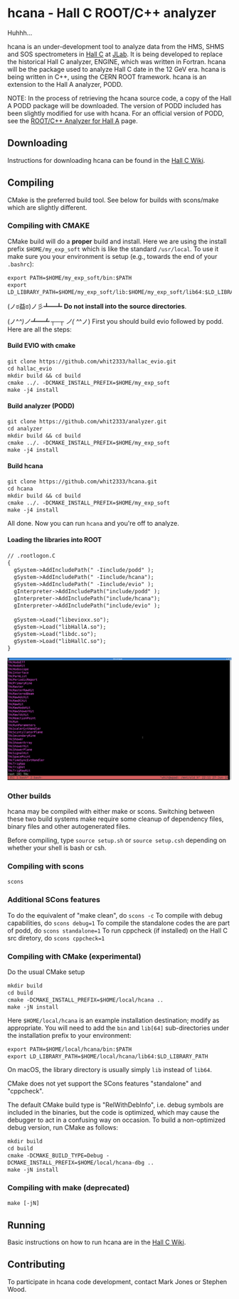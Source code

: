 hcana - Hall C ROOT/C++ analyzer
============================================

Huhhh...

hcana is an under-development tool to analyze data from the HMS, SHMS and
SOS spectrometers in
[Hall C](http://www.jlab.org/Hall-C/) at [JLab](http://www.jlab.org/).
It is being developed to replace
the historical Hall C analyzer, ENGINE, which was written in Fortran.
hcana will be the package used to analyze Hall C date in the 12 GeV era.
hcana is being written in C++, using the CERN ROOT framework.  hcana is
an extension to the Hall A analyzer, PODD.

NOTE: In the process of retrieving the hcana source code, a copy of
the Hall A PODD package will be downloaded.  The version of PODD included
has been slightly modified for use with hcana.  For an official version
of PODD, see the [ROOT/C++ Analyzer for Hall A](http://hallaweb.jlab.org/podd/) page.

Downloading
-----------

Instructions for downloading hcana can be found in the
[Hall C Wiki](https://hallcweb.jlab.org/wiki/index.php/ROOT_Analyzer/Git).

Compiling
---------

CMake is the preferred build tool. See below for builds with scons/make which 
are slightly different.

### Compiling with CMAKE

CMake build will do a **proper** build and install.
Here we are using the install prefix `$HOME/my_exp_soft` which is like the 
standard `/usr/local`. To use it make sure you your environment is setup (e.g., 
towards the end of your `.bashrc`):
```
export PATH=$HOME/my_exp_soft/bin:$PATH
export LD_LIBRARY_PATH=$HOME/my_exp_soft/lib:$HOME/my_exp_soft/lib64:$LD_LIBRARY_PATH
```
 (ノಠ益ಠ)ノ彡┻━┻ **Do not install into the source directories**.

(ノ^_^)ノ┻━┻ ┬─┬ ノ( ^_^ノ)
First you should build evio followed by podd. Here are all the steps:


#### Build EVIO with cmake

```
git clone https://github.com/whit2333/hallac_evio.git
cd hallac_evio
mkdir build && cd build
cmake ../. -DCMAKE_INSTALL_PREFIX=$HOME/my_exp_soft
make -j4 install
```

#### Build analyzer (PODD)

```
git clone https://github.com/whit2333/analyzer.git
cd analyzer
mkdir build && cd build
cmake ../. -DCMAKE_INSTALL_PREFIX=$HOME/my_exp_soft
make -j4 install
```

#### Build hcana

```
git clone https://github.com/whit2333/hcana.git
cd hcana
mkdir build && cd build
cmake ../. -DCMAKE_INSTALL_PREFIX=$HOME/my_exp_soft
make -j4 install
```

All done.  Now you can run `hcana` and you're off to analyze.

#### Loading the libraries into ROOT 

```
// .rootlogon.C
{
  gSystem->AddIncludePath(" -Iinclude/podd" );
  gSystem->AddIncludePath(" -Iinclude/hcana");
  gSystem->AddIncludePath(" -Iinclude/evio" );
  gInterpreter->AddIncludePath("include/podd" );
  gInterpreter->AddIncludePath("include/hcana");
  gInterpreter->AddIncludePath("include/evio" );
  
  gSystem->Load("libevioxx.so");
  gSystem->Load("libHallA.so");
  gSystem->Load("libdc.so");
  gSystem->Load("libHallC.so");
}
```
![libHallC in ROOT](/docs/libHallC_in_root.png)

### Other builds

hcana may be compiled with either make or scons.  Switching between these
two build systems make require some cleanup of dependency files, binary files
and other autogenerated files.

Before compiling, type
`source setup.sh` or `source setup.csh`
depending on whether your shell is bash or csh.

### Compiling with scons

```
scons
```

### Additional SCons features 
To do the equivalent of "make clean", do
`scons -c`
To compile with debug capabilities, do
`scons debug=1`
To compile the standalone codes the are part of podd, do
`scons standalone=1`
To run cppcheck (if installed) on the Hall C src diretory, do
`scons cppcheck=1`

### Compiling with CMake (experimental)

Do the usual CMake setup

```
mkdir build
cd build
cmake -DCMAKE_INSTALL_PREFIX=$HOME/local/hcana ..
make -jN install
```

Here `$HOME/local/hcana` is an example installation destination;
modify as appropriate. You will need to add the `bin` and `lib[64]` sub-directories
under the installation prefix to your environment:

```
export PATH=$HOME/local/hcana/bin:$PATH
export LD_LIBRARY_PATH=$HOME/local/hcana/lib64:$LD_LIBRARY_PATH
```

On macOS, the library directory is usually simply `lib` instead of `lib64`.

CMake does not yet support the SCons features "standalone" and "cppcheck".

The default CMake build type is "RelWithDebInfo", i.e. debug symbols are
included in the binaries, but the code is optimized, which may cause the
debugger to act in a confusing way on occasion. To build a
non-optimized debug version, run CMake as follows:
```
mkdir build
cd build
cmake -DCMAKE_BUILD_TYPE=Debug -DCMAKE_INSTALL_PREFIX=$HOME/local/hcana-dbg ..
make -jN install
```

### Compiling with make (deprecated)

```
make [-jN]
```

Running
-------
Basic instructions on how to run hcana are in the
[Hall C Wiki](https://hallcweb.jlab.org/wiki/index.php/ROOT_Analyzer/Running).

Contributing
------------
To participate in hcana code development, contact Mark Jones or Stephen Wood.


